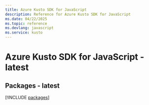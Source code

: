 ```yaml
---
title: Azure Kusto SDK for JavaScript
description: Reference for Azure Kusto SDK for JavaScript
ms.date: 04/22/2025
ms.topic: reference
ms.devlang: javascript
ms.service: kusto
---
```

# Azure Kusto SDK for JavaScript - latest
## Packages - latest
[!INCLUDE [packages](kusto-index.md)]
